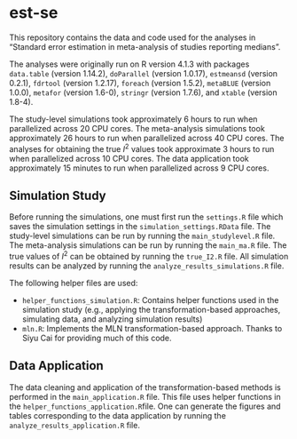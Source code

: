 # est-se

This repository contains the data and code used for the analyses in “Standard error estimation in meta-analysis of studies reporting medians”. 

The analyses were originally run on R version 4.1.3 with packages ``data.table`` (version 1.14.2), ``doParallel`` (version 1.0.17), ``estmeansd`` (version 0.2.1), ``fdrtool`` (version 1.2.17), ``foreach`` (version 1.5.2), ``metaBLUE`` (version 1.0.0), ``metafor`` (version 1.6-0), ``stringr`` (version 1.7.6), and ``xtable`` (version 1.8-4). 

The study-level simulations took approximately 6 hours to run when parallelized across 20 CPU cores. The meta-analysis simulations took approximately 26 hours to run when parallelized across 40 CPU cores. The analyses for obtaining the true $I^2$ values took approximate 3 hours to run when parallelized across 10 CPU cores. The data application took approximately 15 minutes to run when parallelized across 9 CPU cores.

## Simulation Study

Before running the simulations, one must first run the ``settings.R`` file which saves the simulation settings in the ``simulation_settings.RData`` file. The study-level simulations can be run by running the ``main_studylevel.R`` file. The meta-analysis simulations can be run by running the ``main_ma.R`` file. The true values of $I^2$ can be obtained by running the ``true_I2.R`` file. All simulation results can be analyzed by running the ``analyze_results_simulations.R`` file.

The following helper files are used:

-   ``helper_functions_simulation.R``: Contains helper functions used in the simulation study (e.g., applying the transformation-based approaches, simulating data, and analyzing simulation results)
-   ``mln.R``: Implements the MLN transformation-based approach. Thanks to Siyu Cai for providing much of this code.

## Data Application

The data cleaning and application of the transformation-based methods is performed in the ``main_application.R`` file. This file uses helper functions in the ``helper_functions_application.R``file. One can generate the figures and tables corresponding to the data application by running the ``analyze_results_application.R`` file. 
